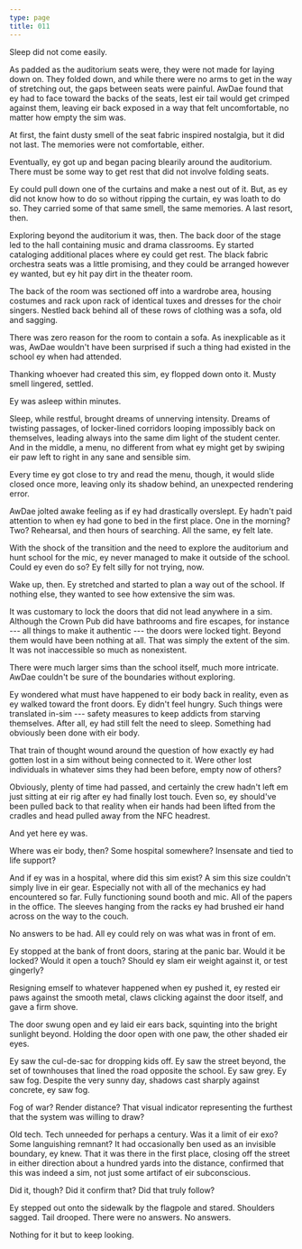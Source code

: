 ```yaml
---
type: page
title: 011
---
```


<!-- -->

Sleep did not come easily.

As padded as the auditorium seats were, they were not made for laying down on. They folded down, and while there were no arms to get in the way of stretching out, the gaps between seats were painful. AwDae found that ey had to face toward the backs of the seats, lest eir tail would get crimped against them, leaving eir back exposed in a way that felt uncomfortable, no matter how empty the sim was.

At first, the faint dusty smell of the seat fabric inspired nostalgia, but it did not last. The memories were not comfortable, either.

Eventually, ey got up and began pacing blearily around the auditorium. There must be some way to get rest that did not involve folding seats.

Ey could pull down one of the curtains and make a nest out of it. But, as ey did not know how to do so without ripping the curtain, ey was loath to do so. They carried some of that same smell, the same memories. A last resort, then.

Exploring beyond the auditorium it was, then. The back door of the stage led to the hall containing music and drama classrooms. Ey started cataloging additional places where ey could get rest. The black fabric orchestra seats was a little promising, and they could be arranged however ey wanted, but ey hit pay dirt in the theater room.

The back of the room was sectioned off into a wardrobe area, housing costumes and rack upon rack of identical tuxes and dresses for the choir singers. Nestled back behind all of these rows of clothing was a sofa, old and sagging.

There was zero reason for the room to contain a sofa. As inexplicable as it was, AwDae wouldn't have been surprised if such a thing had existed in the school ey when had attended.

Thanking whoever had created this sim, ey flopped down onto it. Musty smell lingered, settled.

Ey was asleep within minutes.

Sleep, while restful, brought dreams of unnerving intensity. Dreams of twisting passages, of locker-lined corridors looping impossibly back on themselves, leading always into the same dim light of the student center. And in the middle, a menu, no different from what ey might get by swiping eir paw left to right in any sane and sensible sim.

Every time ey got close to try and read the menu, though, it would slide closed once more, leaving only its shadow behind, an unexpected rendering error.

AwDae jolted awake feeling as if ey had drastically overslept. Ey hadn't paid attention to when ey had gone to bed in the first place. One in the morning? Two? Rehearsal, and then hours of searching. All the same, ey felt late.

With the shock of the transition and the need to explore the auditorium and hunt school for the mic, ey never managed to make it outside of the school. Could ey even do so? Ey felt silly for not trying, now.

Wake up, then. Ey stretched and started to plan a way out of the school. If nothing else, they wanted to see how extensive the sim was.

It was customary to lock the doors that did not lead anywhere in a sim. Although the Crown Pub did have bathrooms and fire escapes, for instance --- all things to make it authentic --- the doors were locked tight. Beyond them would have been nothing at all. That was simply the extent of the sim. It was not inaccessible so much as nonexistent.

There were much larger sims than the school itself, much more intricate. AwDae couldn't be sure of the boundaries without exploring.

Ey wondered what must have happened to eir body back in reality, even as ey walked toward the front doors. Ey didn't feel hungry. Such things were translated in-sim --- safety measures to keep addicts from starving themselves. After all, ey had still felt the need to sleep. Something had obviously been done with eir body.

That train of thought wound around the question of how exactly ey had gotten lost in a sim without being connected to it. Were other lost individuals in whatever sims they had been before, empty now of others?

Obviously, plenty of time had passed, and certainly the crew hadn't left em just sitting at eir rig after ey had finally lost touch. Even so, ey should've been pulled back to that reality when eir hands had been lifted from the cradles and head pulled away from the NFC headrest.

And yet here ey was.

Where was eir body, then? Some hospital somewhere? Insensate and tied to life support?

And if ey was in a hospital, where did this sim exist? A sim this size couldn't simply live in eir gear. Especially not with all of the mechanics ey had encountered so far. Fully functioning sound booth and mic. All of the papers in the office. The sleeves hanging from the racks ey had brushed eir hand across on the way to the couch.

No answers to be had. All ey could rely on was what was in front of em.

Ey stopped at the bank of front doors, staring at the panic bar. Would it be locked? Would it open a touch? Should ey slam eir weight against it, or test gingerly?

Resigning emself to whatever happened when ey pushed it, ey rested eir paws against the smooth metal, claws clicking against the door itself, and gave a firm shove.

The door swung open and ey laid eir ears back, squinting into the bright sunlight beyond. Holding the door open with one paw, the other shaded eir eyes.

Ey saw the cul-de-sac for dropping kids off. Ey saw the street beyond, the set of townhouses that lined the road opposite the school. Ey saw grey. Ey saw fog. Despite the very sunny day, shadows cast sharply against concrete, ey saw fog.

Fog of war? Render distance? That visual indicator representing the furthest that the system was willing to draw?

Old tech. Tech unneeded for perhaps a century. Was it a limit of eir exo? Some languishing remnant? It had occasionally ben used as an invisible boundary, ey knew. That it was there in the first place, closing off the street in either direction about a hundred yards into the distance, confirmed that this was indeed a sim, not just some artifact of eir subconscious.

Did it, though? Did it confirm that? Did that truly follow?

Ey stepped out onto the sidewalk by the flagpole and stared. Shoulders sagged. Tail drooped. There were no answers. No answers.

Nothing for it but to keep looking.
